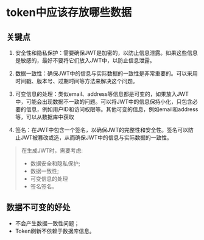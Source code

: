 # token中应该存放哪些数据



## 关键点

1. 安全性和隐私保护：需要确保JWT是加密的，以防止信息泄露。如果这些信息是敏感的，最好不要将它们放入JWT中，以防止信息泄露。

2. 数据一致性：确保JWT中的信息与实际数据的一致性是非常重要的。可以采用时间戳、版本号、过期时间等方法来解决这个问题。

3. 可变信息的处理：类似email、address等信息都是可变的，如果放入JWT中，可能会出现数据不一致的问题。可以将JWT中的信息保持小化，只包含必要的信息，例如用户ID和访问权限等。其他可变的信息，例如email和address等，可以从数据库中获取
4. 签名：在JWT中包含一个签名，以确保JWT的完整性和安全性。签名可以防止JWT被篡改或造，从而确保JWT中的信息与实际数据的一致性。



> 在生成JWT时，需要考虑:
>
> - 数据安全和隐私保护;
> - 数据一致性;
> - 可变信息的处理
> - 签名签名。



## 数据不可变的好处

- 不会产生数据一致性问题；
- Token刷新不依赖于数据库信息。



